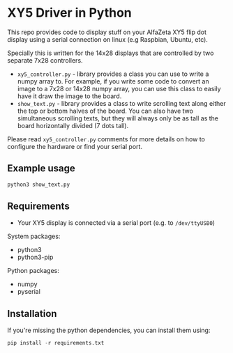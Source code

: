 # XY5 Driver in Python

This repo provides code to display stuff on your AlfaZeta XY5 flip dot display
using a serial connection on linux (e.g Raspbian, Ubuntu, etc).

Specially this is written for the 14x28 displays that are controlled by two
separate 7x28 controllers.

* `xy5_controller.py` - library provides a class you can use to write a numpy
  array to. For example, if you write some code to convert an image to a 7x28 or
  14x28 numpy array, you can use this class to easily have it draw the image to
  the board.
* `show_text.py` - library provides a class to write scrolling text along either
  the top or bottom halves of the board. You can also have two simultaneous
  scrolling texts, but they will always only be as tall as the board
  horizontally divided (7 dots tall).

Please read `xy5_controller.py` comments for more details on how to configure
the hardware or find your serial port.

## Example usage

```bash
python3 show_text.py
```

## Requirements

* Your XY5 display is connected via a serial port (e.g. to `/dev/ttyUSB0`)

System packages:

* python3
* python3-pip

Python packages:

* numpy
* pyserial

## Installation

If you're missing the python dependencies, you can install them using:

```python
pip install -r requirements.txt
```
